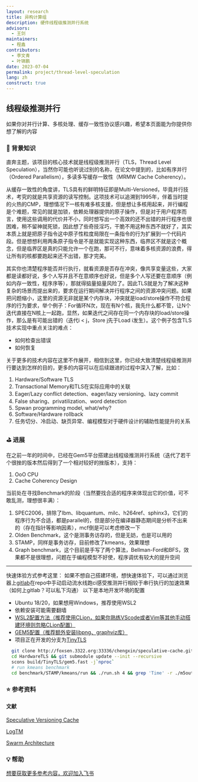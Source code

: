 ```yaml
---
layout: research
title: 异构计算组
description: 硬件线程级推测并行系统
advisors:
  - 王剑
maintainers:
  - 程鑫
contributors:
  - 李文青
  - 叶锦鹏
date: 2023-07-04
permalink: project/thread-level-speculation
lang: zh
construct: true
---
```


## 线程级推测并行

如果你对并行计算、多核处理、缓存一致性协议感兴趣，希望本页面能为你提供你想了解的内容

### 🎯  背景知识

直奔主题，该项目的核心技术就是线程级推测并行（TLS，Thread Level Speculation），当然你可能也听说过别的名称，在论文中提到的，比如有序并行（Ordered Parallelism），多读多写缓存一致性（MRMW Cache Coherency）。

从缓存一致性的角度讲，TLS具有的鲜明特征即是Multi-Versioned，毕竟并行技术，考究的就是共享资源的读写控制。这项技术可以追溯到1995年，伴着当时提的火热的CMP，理想情况下一核有难多核支援，但是想让多核用起来，并行编程是个难题，常见的就是加锁，依赖处理器提供的原子操作，但是对于用户程序而言，使用这些调用的代价并不小，同时想写出一个高效的还不出错的并行程序也很困难，稍不留神就死锁，因此想了些奇技淫巧，干脆不用这种东西不就好了，其实本质上就是把原子指令这中原子性粒度局限在一条指令的行为扩展到一个代码片段。但是想想利用两条原子指令是不是就能实现这种东西，临界区不就是这个概念，但是临界区是真的只能允许一个在跑，那可不行，意味着多核资源的浪费，得让所有的核都要跑起来还不出错，那才完美。

其实你也清楚程序能否并行执行，就看资源是否存在冲突，像共享变量这些，大家都是读都好说，多个人写并且不在意顺序也好说，但是多个人写还要在意顺序（例如内存一致性，程序序等），那就得掂量掂量风险了。因此TLS就是为了解决这种复杂的场景而提出来的，要求在运行期间解决并行程序之间的资源冲突问题。如果把问题缩小，这里的资源无非就是某个内存块，冲突就是load/store操作不符合程序的行为要求，举个例子：For循环N次，现在有N个核，我先什么都不管，让N个迭代直接在N核上一起跑，显然，如果迭代之间存在同一个内存块的load/store操作，那么是有可能出错的（迭代i < j，Store j先于Load i发生）。这个例子包含TLS技术实现中重点关注的难点：

- 如何检查出错误
- 如何恢复

关于更多的技术内容在这里不作展开，相信到这里，你已经大致清楚线程级推测并行要达到怎样的目的，更多的内容可以在后续跟进的过程中深入了解，比如：

1. Hardware/Software TLS
2. Transactional Memory和TLS在实际应用中的关联
3. Eager/Lazy conflict detection、eager/lazy versioning、lazy commit
4. False sharing、privatilization、word detection
5. Spwan programming model, what/why?
6. Software/Hardware rollback
7. 任务切分、冷启动、缺页异常、编程模型对于硬件设计的辅助性能提升的关系

### ⛳️  进展

在之前一年的时间中，已经在Gem5平台搭建出线程级推测并行系统（迭代了若干个很挫的版本然后得到了一个相对较好的挫版本），支持：

1. OoO CPU
2. Cache Coherency Design

当前处在寻找Benchmark的阶段（当然要找合适的程序来体现出它的价值，可不敢乱测，理想很丰满）：

1. SPEC2006，排除了lbm、libquantum、milc、h264ref、sphinx3，它们的程序行为不合适，都是parallel的，但是部分在编译器静态期间是分析不出来的（存在指针等影响因素），mcf倒是可以考虑修改一下
2. Olden Benchmark，这个是测事务访存的，但是无妨，也是可以用的
3. STAMP，同样是事务访存，目前修改了kmeans，效果理想
4. Graph benchmark，这个目前是手写了两个算法，Bellman-Ford和BFS，效果都不是很理想，问题在于编程模型不好使，程序调优有较大的提升空间

---

快速体验方式参考这里：
如果不想自己搭建环境，想快速体验下，可以通过浏览器上[gitlab](http://10.208.129.89/)在repo中手动启动流水线跑ci感受推测并行相较于串行执行的加速效果（如何上gitlab？可以私下沟通）
以下是本地开发环境的配置

- Ubuntu 18/20，如果想用Windows，推荐使用WSL2
- 依赖安装可能需要翻墙
- [WSL2配置方法（推荐使用CLion，如果你熟练VScode或者Vim等其他手动搭建环境则忽略CLion配置）](https://zhuanlan.zhihu.com/p/272522594)
- [GEM5配置（推荐额外安装libpng、graphviz库）](https://www.gem5.org/documentation/general_docs/building)
- 项目正在开发的分支为[TinyTLS](http://foxsen.3322.org:33336/chengxin/speculative-cache.git)

```bash
  git clone http://foxsen.3322.org:33336/chengxin/speculative-cache.git HardwareTLS
  cd HardwareTLS && git submodule update --init --recursive
  scons build/TinyTLS/gem5.fast -j`nproc`
  # run kmeans benchmark
  cd benchmark/STAMP/kmeans/run && ./run.sh 4 && grep 'Time' -r ./m5out
```

### ⭐️  参考资料

#### 文献

[Speculative Versioning Cache](https://ieeexplore.ieee.org/document/650559)

[LogTM](http://ieeexplore.ieee.org/document/1598134/)

[Swarm Architecture](https://dl.acm.org/doi/10.1145/2830772.2830777)

### 💡  帮助

[想要获取更多参考内容，欢迎加入飞书](https://www.feishu.cn/invitation/page/add_contact/?token=2ffh6bc6-81bd-4ee9-aa9f-fcce094d684d&amp;unique_id=zL3Ft_Z7fOT7g7mCfmXQrA==)